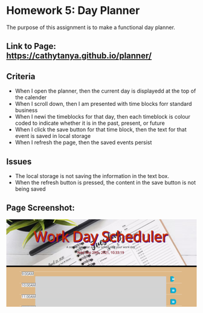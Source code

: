 # Homework 5: Day Planner

The purpose of this assignment is to make a functional day planner.

## Link to Page: https://cathytanya.github.io/planner/

## Criteria

- When I open the planner, then the current day is displayedd at the top of the calender  
- When I scroll down, then I am presented with time blocks forr standard business  
- When I newi the timeblocks for that day, then each timeblock is colour coded to indicate whether it is in the past, present, or future
- When I click the save button for that time block, then the text for that event is saved in local storage
- When I refresh the page, then the saved events persist

## Issues
- The local storage is not saving the information in the text box.
- When the refresh button is pressed, the content in the save button is not being saved

## Page Screenshot:
![](dayPlanner.PNG)
 
